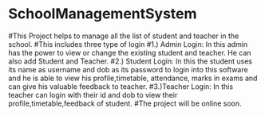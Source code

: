 # SchoolManagementSystem
#This Project helps to manage all the list of student and teacher in the school.
#This includes three type of login
#1.) Admin Login: In this admin has the power to view or change the existing student and teacher. He can also add Student and Teacher.
#2.) Student Login: In this the student uses its name as username and dob as its password to login into this software and he is able to view his profile,timetable, attendance, marks in exams and can give his valuable feedback to teacher.
#3.)Teacher Login: In this teacher can login with their id and dob to view their profile,timetable,feedback of student.
#The project will be online soon.
